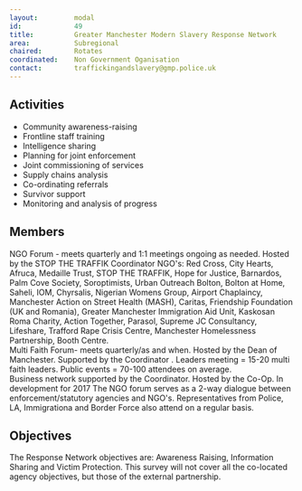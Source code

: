 ```yaml
---
layout: 		modal
id: 			49
title: 			Greater Manchester Modern Slavery Response Network
area: 			Subregional
chaired: 		Rotates
coordinated:	Non Government Oganisation
contact:		traffickingandslavery@gmp.police.uk
---
```


Activities
----------

* Community awareness-raising
* Frontline staff training
* Intelligence sharing
* Planning for joint enforcement
* Joint commissioning of services
* Supply chains analysis
* Co-ordinating referrals
* Survivor support
* Monitoring and analysis of progress

Members
-------

NGO Forum - meets quarterly and 1:1 meetings ongoing as needed.  Hosted by the STOP THE TRAFFIK Coordinator 
NGO's: Red Cross, City Hearts, Afruca, Medaille Trust, STOP THE TRAFFIK, Hope for Justice, Barnardos, Palm Cove Society, Soroptimists, Urban Outreach Bolton, Bolton at Home, Saheli, IOM, Chyrsalis, Nigerian Womens Group, Airport Chaplaincy, Manchester Action on Street Health (MASH), Caritas,  Friendship Foundation (UK and Romania), Greater Manchester Immigration Aid Unit, Kaskosan Roma Charity, Action Together, Parasol, Supreme JC Consultancy, Lifeshare, Trafford Rape Crisis Centre, Manchester Homelessness Partnership, Booth Centre.     
Multi Faith Forum- meets quarterly/as and when.  Hosted by the Dean of Manchester. Supported by the Coordinator .  Leaders meeting = 15-20 multi faith leaders. Public events = 70-100 attendees on average.          
Business network supported by the Coordinator. Hosted by the Co-Op. In development for 2017 
The NGO forum serves as a 2-way dialogue between enforcement/statutory agencies and NGO's. Representatives from Police, LA, Immigrationa and Border Force also attend on a regular basis.

Objectives
----------

The Response Network objectives are: Awareness Raising, Information Sharing and Victim Protection. This survey will not cover all the co-located agency objectives, but those of the external partnership.